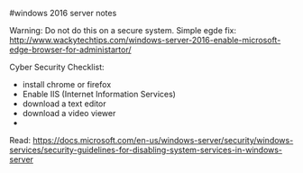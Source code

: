 #windows 2016 server notes

Warning: Do not do this on a secure system.
Simple egde fix: http://www.wackytechtips.com/windows-server-2016-enable-microsoft-edge-browser-for-administartor/


Cyber Security Checklist:
- install chrome or firefox
- Enable IIS (Internet Information Services) 
- download a text editor
- download a video viewer
- 



Read:
https://docs.microsoft.com/en-us/windows-server/security/windows-services/security-guidelines-for-disabling-system-services-in-windows-server
